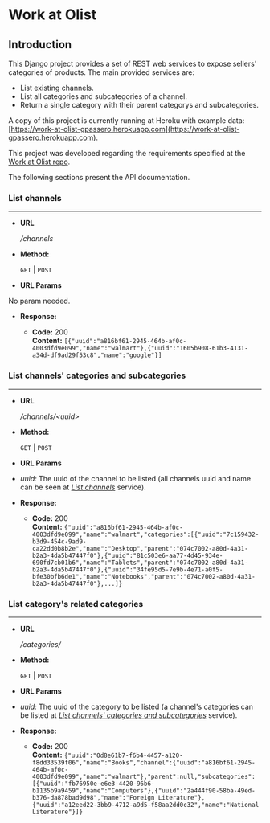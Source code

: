 # Work at Olist

## Introduction
This Django project provides a set of REST web services to expose sellers' categories of products. The main provided services are:

- List existing channels.
- List all categories and subcategories of a channel.
- Return a single category with their parent categorys and subcategories.

A copy of this project is currently running at Heroku with example data: [https://work-at-olist-gpassero.herokuapp.com](https://work-at-olist-gpassero.herokuapp.com).

This project was developed regarding the requirements specified at the [Work at Olist repo](https://github.com/olist/work-at-olist).

The following sections present the API documentation.

### List channels
----

* **URL**

  _/channels_

* **Method:**  

  `GET` | `POST`
  
*  **URL Params**

No param needed.

* **Response:**

  * **Code:** 200 <br />
    **Content:** `[{"uuid":"a816bf61-2945-464b-af0c-4003dfd9e099","name":"walmart"},{"uuid":"1605b908-61b3-4131-a34d-df9ad29f53c8","name":"google"}]`
    
### List channels' categories and subcategories
----

* **URL**

  _/channels/\<uuid\>_

* **Method:**  

  `GET` | `POST`
  
*  **URL Params**

- _uuid:_ The uuid of the channel to be listed (all channels uuid and name can be seen at [*List channels*](#list-channels) service).

* **Response:**

  * **Code:** 200 <br />
    **Content:** `{"uuid":"a816bf61-2945-464b-af0c-4003dfd9e099","name":"walmart","categories":[{"uuid":"7c159432-b3d9-454c-9ad9-ca22dd0b8b2e","name":"Desktop","parent":"074c7002-a80d-4a31-b2a3-4da5b47447f0"},{"uuid":"81c503e6-aa77-4d45-934e-690fd7cb01b6","name":"Tablets","parent":"074c7002-a80d-4a31-b2a3-4da5b47447f0"},{"uuid":"34fe95d5-7e9b-4e71-a0f5-bfe30bfb6de1","name":"Notebooks","parent":"074c7002-a80d-4a31-b2a3-4da5b47447f0"},...]}`    
 
 ### List category's related categories
----

* **URL**

  _/categories/<uuid>_

* **Method:**  

  `GET` | `POST`
  
*  **URL Params**

- _uuid:_ The uuid of the category to be listed (a channel's categories can be listed at [*List channels' categories and subcategories*](#list-channels-categories-and-subcategories) service).

* **Response:**

  * **Code:** 200 <br />
    **Content:** `{"uuid":"0d8e61b7-f6b4-4457-a120-f8dd33539f06","name":"Books","channel":{"uuid":"a816bf61-2945-464b-af0c-4003dfd9e099","name":"walmart"},"parent":null,"subcategories":[{"uuid":"fb76950e-e6e3-4420-96b6-b1135b9a9459","name":"Computers"},{"uuid":"2a444f90-58ba-49ed-b376-da878bad9d98","name":"Foreign Literature"},{"uuid":"a12eed22-3bb9-4712-a9d5-f58aa2dd0c32","name":"National Literature"}]}`    
 
